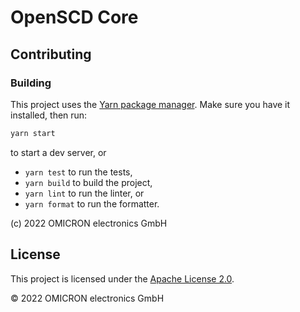# OpenSCD Core

## Contributing

### Building

This project uses the [Yarn package manager](https://classic.yarnpkg.com/lang/en/docs/install/#debian-stable). Make sure you have it installed, then run:

```sh
yarn start
```

to start a dev server, or

* `yarn test` to run the tests,
* `yarn build` to build the project,
* `yarn lint` to run the linter, or
* `yarn format` to run the formatter.

(c) 2022 OMICRON electronics GmbH

## License

This project is licensed under the [Apache License 2.0](LICENSE).

&copy; 2022 OMICRON electronics GmbH
